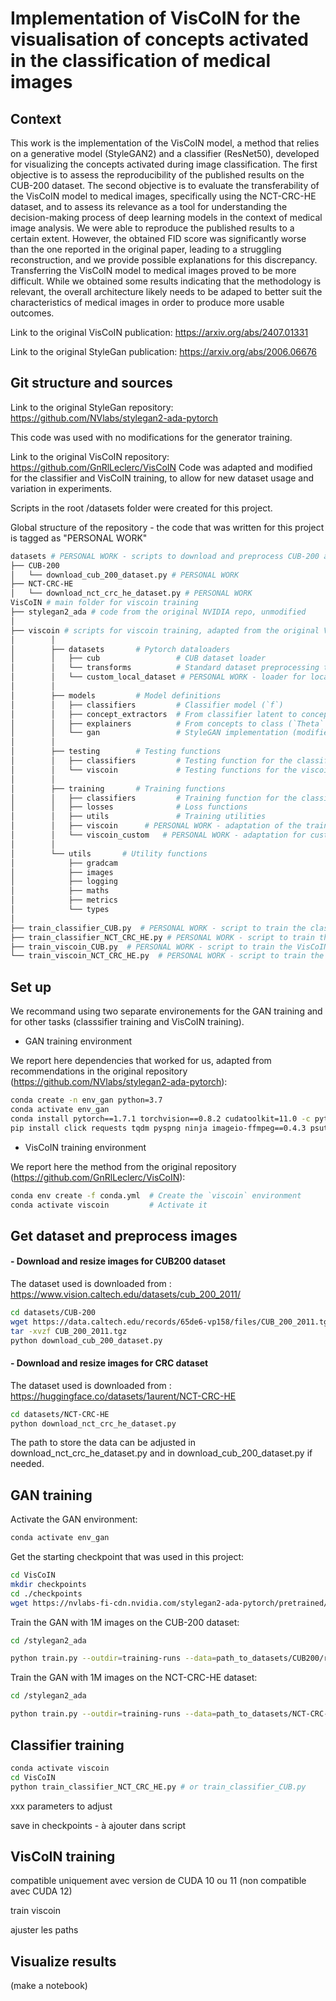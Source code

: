 # Implementation of VisCoIN for the visualisation of concepts activated in the classification of medical images

## Context

This work is the implementation of the VisCoIN model, a method that relies on a 
generative model (StyleGAN2) and a classifier (ResNet50), developed 
for visualizing the concepts activated during image classification.
The first objective is to assess the reproducibility of the published results on 
the CUB-200 dataset. The second objective is to evaluate the transferability of the
VisCoIN model to medical images, specifically using the NCT-CRC-HE dataset, and 
to assess its relevance as a tool for understanding the decision-making 
process of deep learning models in the context of medical image analysis. 
We were able to reproduce the published results to a certain extent. However, the
obtained FID score was significantly worse than the one reported in the original paper, leading 
to a struggling reconstruction, and we provide possible explanations for this discrepancy.
Transferring the VisCoIN model to medical images proved to be more difficult. While we
obtained some results indicating that the methodology is relevant, the overall architecture 
likely needs to be adaped to better suit the characteristics of medical images in order to produce more
usable outcomes.

Link to the original VisCoIN publication: https://arxiv.org/abs/2407.01331

Link to the original StyleGan publication: https://arxiv.org/abs/2006.06676 


## Git structure and sources

Link to the original StyleGan repository: https://github.com/NVlabs/stylegan2-ada-pytorch

This code was used with no modifications for the generator training.

Link to the original VisCoIN repository: https://github.com/GnRlLeclerc/VisCoIN
Code was adapted and modified for the classifier and VisCoIN training, to allow for new dataset usage and variation in experiments.

Scripts in the root /datasets folder were created for this project. 

Global structure of the repository - the code that was written for this project is tagged as "PERSONAL WORK"

```bash
datasets # PERSONAL WORK - scripts to download and preprocess CUB-200 and NCT-CRC-HE datasets
├── CUB-200
│   └── download_cub_200_dataset.py # PERSONAL WORK 
├── NCT-CRC-HE
│   └── download_nct_crc_he_dataset.py # PERSONAL WORK
VisCoIN # main folder for viscoin training
├── stylegan2_ada # code from the original NVIDIA repo, unmodified 
│
├── viscoin # scripts for viscoin training, adapted from the original VisCoIN repo
│        │
│        ├── datasets       # Pytorch dataloaders
│        │   ├── cub                 # CUB dataset loader
│        │   └── transforms          # Standard dataset preprocessing transformations
│        │   └── custom_local_dataset # PERSONAL WORK - loader for local NCT-CRC_HE dataset
│        │
│        ├── models         # Model definitions
│        │   ├── classifiers         # Classifier model (`f`)
│        │   ├── concept_extractors  # From classifier latent to concepts (`Psi` in VisCoIN)
│        │   ├── explainers          # From concepts to class (`Theta` in VisCoIN)
│        │   └── gan                 # StyleGAN implementation (modified stylegan2_ada)
│        │
│        ├── testing        # Testing functions
│        │   ├── classifiers         # Testing function for the classifier
│        │   └── viscoin             # Testing functions for the viscoin ensemble
│        │
│        ├── training       # Training functions
│        │   ├── classifiers         # Training function for the classifier
│        │   ├── losses              # Loss functions
│        │   ├── utils               # Training utilities
│        │   ├── viscoin      # PERSONAL WORK - adaptation of the training function for the viscoin
│        │   └── viscoin_custom   # PERSONAL WORK - adaptation for custom parameters
│        │
│        └── utils       # Utility functions
│            ├── gradcam         
│            ├── images              
│            ├── logging              
│            ├── maths               
│            ├── metrics               
│            └── types        
│
├── train_classifier_CUB.py  # PERSONAL WORK - script to train the classifier on the CUB-200 dataset
├── train_classifier_NCT_CRC_HE.py # PERSONAL WORK - script to train the classifier on the NCT_CRC_HE dataset
├── train_viscoin_CUB.py  # PERSONAL WORK - script to train the VisCoIN model on the CUB-200 dataset
└── train_viscoin_NCT_CRC_HE.py  # PERSONAL WORK - script to train the VisCoIN model on the NCT_CRC_HE dataset
````


## Set up

We recommand using two separate environements for the GAN training and for other tasks (classsifier training and VisCoIN training).

* GAN training environment

We report here dependencies that worked for us, adapted from recommendations in the original repository (https://github.com/NVlabs/stylegan2-ada-pytorch):

````bash
conda create -n env_gan python=3.7
conda activate env_gan
conda install pytorch==1.7.1 torchvision==0.8.2 cudatoolkit=11.0 -c pytorch
pip install click requests tqdm pyspng ninja imageio-ffmpeg==0.4.3 psutil scipy 
````

* VisCoIN training environment

We report here the method from the original repository (https://github.com/GnRlLeclerc/VisCoIN):
```bash
conda env create -f conda.yml  # Create the `viscoin` environment
conda activate viscoin         # Activate it
```


## Get dataset and preprocess images

#### - Download and resize images for CUB200 dataset

The dataset used is downloaded from : https://www.vision.caltech.edu/datasets/cub_200_2011/

```bash
cd datasets/CUB-200
wget https://data.caltech.edu/records/65de6-vp158/files/CUB_200_2011.tgz
tar -xvzf CUB_200_2011.tgz
python download_cub_200_dataset.py
```

#### - Download and resize images for CRC dataset 

The dataset used is downloaded from : https://huggingface.co/datasets/1aurent/NCT-CRC-HE

```bash
cd datasets/NCT-CRC-HE
python download_nct_crc_he_dataset.py
```
The path to store the data can be adjusted in download_nct_crc_he_dataset.py and in download_cub_200_dataset.py if needed. 

## GAN training

Activate the GAN environment:
````bash
conda activate env_gan
````

Get the starting checkpoint that was used in this project:
````bash
cd VisCoIN
mkdir checkpoints
cd ./checkpoints
wget https://nvlabs-fi-cdn.nvidia.com/stylegan2-ada-pytorch/pretrained/paper-fig7c-training-set-sweeps/ffhq140k-paper256-ada.pkl
````

Train the GAN with 1M images on the CUB-200 dataset:
````bash
cd /stylegan2_ada

python train.py --outdir=training-runs --data=path_to_datasets/CUB200/resized_images_256 --gpus=1 --resume=path_to_VisCoIN/checkpoints/ffhq140k-paper256-ada.pkl --kimg=1000 --snap=10
````


Train the GAN with 1M images on the NCT-CRC-HE dataset:
````bash
cd /stylegan2_ada

python train.py --outdir=training-runs --data=path_to_datasets/NCT-CRC-HE/resized_images_256 --gpus=1 --resume=path_to_VisCoIN/checkpoints/ffhq140k-paper256-ada.pkl --kimg=1000 --snap=10
````


## Classifier training


````bash
conda activate viscoin
cd VisCoIN
python train_classifier_NCT_CRC_HE.py # or train_classifier_CUB.py
````
xxx parameters to adjust

save in checkpoints - à ajouter dans script

## VisCoIN training

compatible uniquement avec version de CUDA 10 ou 11 (non compatible avec CUDA 12)

train viscoin

ajuster les paths

## Visualize results 

(make a notebook)

